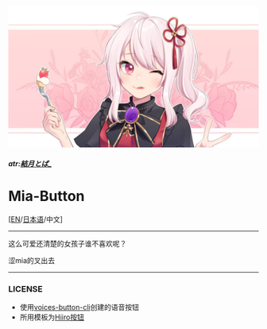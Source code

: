 ![Mia](./mia.jpg)

##### atr:[結月とば_](https://space.bilibili.com/8799104)

# Mia-Button

[[EN](https://github.com/Timolop233/Mia-Button/blob/main/README-EN.md)/[日本语](https://github.com/Timolop233/Mia-Button/blob/main/README-JA.md)/中文]

------

这么可爱还清楚的女孩子谁不喜欢呢？

涩mia的叉出去

------

### LICENSE

- 使用[voices-button-cli](https://github.com/blacktunes/voices-button-cli)创建的语音按钮
- 所用模板为[Hiiro按钮](https://github.com/blacktunes/hiiro-button)